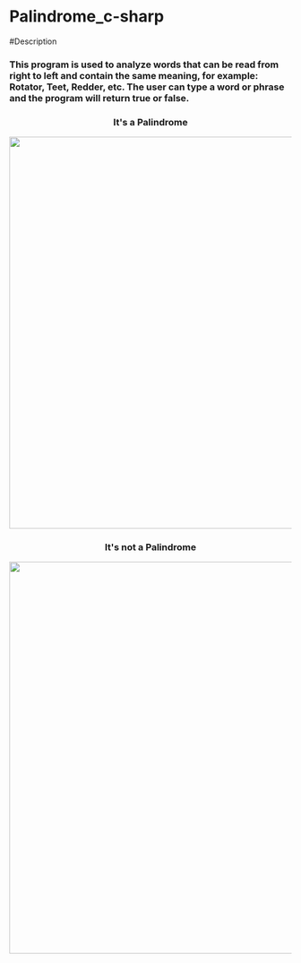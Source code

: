 # Palindrome_c-sharp

#Description
<h3> This program is used to analyze words that can be read from right to left and contain the same meaning, for example: Rotator, Teet, Redder, etc.
The user can type a word or phrase and the program will return true or false.</h3>

<div align="center">
<h3>It's a Palindrome</h3>


<img src="https://user-images.githubusercontent.com/73150487/215904417-d88d3e05-7c60-4d3e-b095-96c6d6bc5bfb.png" width="700px"> </div>

<div align="center" >
<H3>It's not a Palindrome</h3>
<img src="https://user-images.githubusercontent.com/73150487/215904509-8e78659c-11d7-4d7c-8f20-60a1bea035c6.png" width="700px"> </div>
